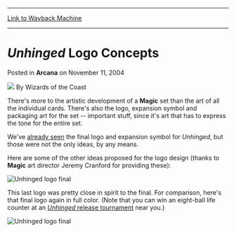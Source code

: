 
---
[Link to Wayback Machine](https://web.archive.org/web/20220117093127/https://magic.wizards.com/en/articles/archive/arcana/unhinged-logo-concepts-2004-11-11)

[_metadata_:author]:- "Wizards of the Coast"
[_metadata_:description]:- "There's more to the artistic development of a Magic set than the art of all the individual cards. There's also the logo, expansion symbol and packaging art for the set -- important stuff, since it's art that has to express the tone for the entire set.We've already seen the final logo and expansion symbol for Unhinged, but those were not the only ideas, by any means.Here are"
[_metadata_:generator]:- "Drupal 7 (http://drupal.org)"
[_metadata_:node]:- "607756"
[_metadata_:publish_date]:- "2004-11-11"
[_metadata_:source]:- "div-main-content"
[_metadata_:title]:- "Unhinged Logo Concepts"
[_metadata_:wayback_capture_timestamp]:- "2022-01-17 09:31:27"
[_metadata_:wayback_raw_url]:- "https://web.archive.org/web/20220117093127id_/https://magic.wizards.com/en/articles/archive/arcana/unhinged-logo-concepts-2004-11-11"
[_metadata_:wayback_url]:- "https://magic.wizards.com/en/articles/archive/arcana/unhinged-logo-concepts-2004-11-11"
---


*Unhinged* Logo Concepts
========================



 Posted in **Arcana**
 on November 11, 2004 






![](https://media.magic.wizards.com/styles/auth_small/public/images/person/wizards_author.jpg)
By Wizards of the Coast











There's more to the artistic development of a **Magic** set than the art of all the individual cards. There's also the logo, expansion symbol and packaging art for the set -- important stuff, since it's art that has to express the tone for the entire set.

We've [already seen](/en/articles/archive/unhinged-logo-and-symbol-2004-08-24) the final logo and expansion symbol for *Unhinged*, but those were not the only ideas, by any means.

Here are some of the other ideas proposed for the logo design (thanks to **Magic** art director Jeremy Cranford for providing these):

![Unhinged logo final](https://media.magic.wizards.com/image_legacy_migration/magic/images/mtgcom/arcana300/ConceptUnhinged1.jpg)

This last logo was pretty close in spirit to the final. For comparison, here's that final logo again in full color. (Note that you can win an eight-ball life counter at an [*Unhinged* release tournament](http://archive.wizards.com/Magic/Magazine/Article.aspx?x=events/magic/prereleases) near you.)

![Unhinged logo final](https://media.magic.wizards.com/image_legacy_migration/global/images/mtgcom_arcana_634_pic1_en.jpg)







